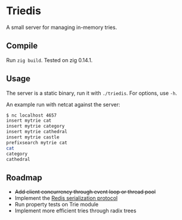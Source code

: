 # Triedis

A small server for managing in-memory tries.

## Compile

Run `zig build`. Tested on zig 0.14.1.

## Usage

The server is a static binary, run it with `./triedis`. For options, use `-h`.

An example run with netcat against the server:

```bash
$ nc localhost 4657
insert mytrie cat
insert mytrie category
insert mytrie cathedral
insert mytrie castle
prefixsearch mytrie cat
cat
category
cathedral
```

## Roadmap

* ~~Add client concurrency through event loop or thread pool~~
* Implement the [Redis serialization protocol](https://redis.io/docs/latest/develop/reference/protocol-spec/)
* Run property tests on Trie module
* Implement more efficient tries through radix trees
